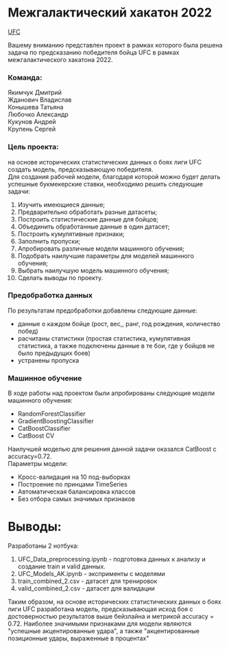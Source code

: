 # Межгалактический хакатон 2022

[UFC](https://user-images.githubusercontent.com/76701877/169634479-fac0d992-394d-4d43-9639-ec98bd71619f.png)

Вашему вниманию представлен проект в рамках которого была решена задача по предсказанию победителя бойца UFC в рамках межгалактического хакатона 2022.

### Команда:   
Якимчук Дмитрий   
Жданович Владислав   
Конышева Татьяна   
Любочко Александр   
Кукунов Андрей   
Крупень Сергей   

### Цель проекта:
на основе исторических статистических данных о боях лиги UFC создать модель, предсказывающую победителя. <br>
Для создания рабочей модели, благодаря которой можно будет делать успешные букмекерские ставки, необходимо решить следующие задачи:
1) Изучить имеющиеся данные;
2) Предварительно обработать разные датасеты;
3) Построить статистические данные для бойцов;
4) Объединить обработанные данные в один датасет;
5) Построить кумулятивные признаки;
6) Заполнить пропуски;
7) Апробировать различные модели машинного обучения;
8) Подобрать наилучшие параметры для моделей машинного обучения;
9) Выбрать наилучшую модель машинного обучения;
10) Сделать выводы по проекту.

### Предобработка данных
По результатам предобработки добавлены следующие данные:
* данные о каждом бойце (рост, вес,, ранг, год рождения, количество побед)
* расчитаны статистики (простая статистика, кумулятивная статистика, а также подключены данные в те бои, где у бойцов не было предыдущих боев)
* устранены пропуска

### Машинное обучение
В ходе работы над проектом были апробированы следующие модели машинного обучения:    
* RandomForestClassifier    
* GradientBoostingClassifier    
* CatBoostClassifier    
* CatBoost CV

Наилучшей моделью для решения данной задачи оказался CatBoost c accuracy=0.72. <br>
Параметры модели:
- Кросс-валидация на 10 под-выборках
- Построение по принцами TimeSeries
- Автоматическая балансировка классов
- Без отбора самых значимых признаков 

# Выводы:
Разработаны 2 нотбука:
1) UFC_Data_preprocessing.ipynb - подготовка данных к анализу и создание train и valid данных. 
2) UFC_Models_AK.ipynb - эксприменты с моделями
3) train_combined_2.csv - датасет для тренировок 
4) valid_combined_2.csv - датасет для валидации

Таким образом, на основе исторических статистических данных о боях лиги UFC разработана модель, предсказывающая исход боя с достоверностью результатов выше бейзлайна и метрикой accuracy = 0.72. Наиболее значимыми признаками для модели являются "успешные акцентированные удара", а также "акцентированные позиционные удары, выраженные в процентах"








